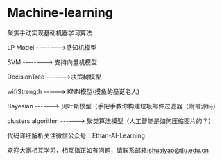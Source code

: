 # Machine-learning
聚焦手动实现基础机器学习算法


LP Model -------->感知机模型

SVM --------> 支持向量机模型

DecisionTree ------>决策树模型

wifiStrength -----> KNN模型(摸鱼的圣诞老人)

Bayesian ------> 贝叶斯模型（手把手教你构建垃圾邮件过滤器（附带源码）

clusters algorithm ------> 聚类算法模型（人工智能是如何压缩图片的？）

代码详细解析关注微信公众号：Ethan-AI-Learning

欢迎大家相互学习，相互指正如有问题，请联系邮箱:shuaiyao@tju.edu.cn
